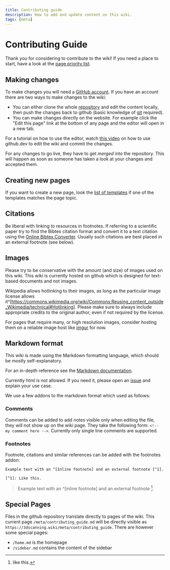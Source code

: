 ```yaml
---
title: Contributing guide
description: How to add and update content on this wiki.
tags: [meta]
---
```


# Contributing Guide


Thank you for considering to contribute to the wiki! If you need a place to start, have a look at the [page priority list](page_priority.md).

## Making changes

To make changes you will need a [GitHub account](https://github.com/join). If you have an account there are two ways to make changes to the wiki:
* You can either clone the whole [repository](https://github.com/3dscanningwiki/3dscanningwiki.github.io/) and edit the content locally, then push the changes back to github (basic knowledge of [git](https://git-scm.com/) required).
* You can make changes directly on the website. For example click the "Edit this page" link at the bottom of any page and the editor will open in a new tab. 

For a tutorial on how to use the editor, watch [this video](https://www.youtube.com/watch?v=gANADdb_cs0&start=119&end=250) on how to use github.dev to edit the wiki and commit the changes.

For any changes to go live, they have to get *merged* into the repository. This will happen as soon as someone has taken a look at your changes and accepted them.

## Creating new pages

If you want to create a new page, look the [list of templates](template.md) if one of the templates matches the page topic.

## Citations

Be liberal with linking to resources in footnotes. If referring to a scientific paper try to find the Bibtex citation format and convert it to a text citation using the [Online Bibtex Converter](https://asouqi.github.io/bibtex-converter/). Usually such citations are best placed in an external footnote (see below).

## Images

Please try to be conservative with the amount (and size) of images used on this wiki. This wiki is currently hosted on github which is designed for text-based documents and not images.

Wikipedia allows hotlinking to their images, as long as the particular image license allows it^[https://commons.wikimedia.org/wiki/Commons:Reusing_content_outside_Wikimedia/technical#Hotlinking]. Please make sure to always include appropriate credits to the original author, even if not required by the license.

For pages that require many, or high resolution images, consider hosting them on a reliable image host like [imgur](https://imgur.com/upload) for now.


## Markdown format

This wiki is made using the Markdown formatting language, which should be mostly self-explanatory.

For an in-depth reference see the [Markdown documentation](https://docs.github.com/en/get-started/writing-on-github/getting-started-with-writing-and-formatting-on-github/basic-writing-and-formatting-syntax).

Currently html is not allowed. If you need it, please open an [issue](https://github.com/3dscanningwiki/Wiki-website/issues/new) and explain your use case.

We use a few addons to the markdown format which used as follows: 
### Comments

Comments can be added to add notes visible only when editing the file, they will not show up on the wiki page. They take the following form:
`<!-- my comment here -->`. Currently only single line comments are supported.

### Footnotes

Footnote, citations and similar references can be added with the footnotes addon:

```
Example text with an ^[Inline footnote] and an external footnote [^1].

[^1]: Like this.
```

> Example text with an ^[inline footnote] and an external footnote [^1].

[^1]: like this.

## Special Pages

Files in the github repository translate directly to pages of the wiki. This current page `/meta/contributing_guide.md` will be directly visible as `https://3dscanning.wiki/meta/contributing_guide`. There are however some special pages:

* `/home.md` is the homepage
* `/sidebar.md` contains the content of the sidebar